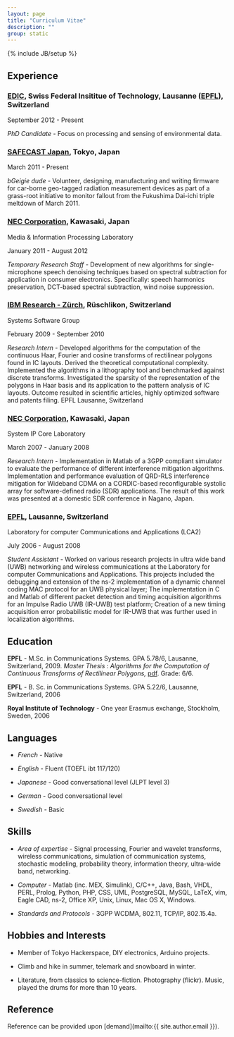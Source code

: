 ```yaml
---
layout: page
title: "Curriculum Vitae"
description: ""
group: static
---
```

{% include JB/setup %}

## Experience

### [EDIC](http://phd.epfl.ch/page-19698.html), Swiss Federal Insititue of Technology, Lausanne ([EPFL](http://www.epfl.ch)), Switzerland

September 2012 - Present

_PhD Candidate_ - Focus on processing and sensing of environmental data.

### [SAFECAST Japan](http://www.safecast.org/), Tokyo, Japan

March 2011 - Present

_bGeigie dude_ - Volunteer, designing, manufacturing and writing firmware for
car-borne geo-tagged radiation measurement devices as part of a grass-root
initiative to monitor fallout from the Fukushima Dai-ichi triple meltdown of
March 2011.

### [NEC Corporation](http://www.nec.com/), Kawasaki, Japan

Media & Information Processing Laboratory

January 2011 - August 2012

_Temporary Research Staff_ - Development of new algorithms for
single-microphone speech denoising techniques based on spectral subtraction for
application in consumer electronics. Specifically: speech harmonics preservation,
DCT-based spectral subtraction, wind noise suppression.

### [IBM Research - Zürch](http://www.zurich.ibm.com), Rüschlikon, Switzerland

Systems Software Group

February 2009 - September 2010

_Research Intern_ - Developed algorithms for the computation of the continuous Haar, Fourier and cosine transforms of rectilinear polygons found in IC layouts. Derived the theoretical computational complexity. Implemented the algorithms in a lithography tool and benchmarked against discrete transforms. Investigated the sparsity of the representation of the polygons in Haar basis and its application to the pattern analysis of IC layouts. Outcome resulted in scientific articles, highly optimized software and patents filing.
EPFL    Lausanne, Switzerland

### [NEC Corporation](http://www.nec.com/), Kawasaki, Japan

System IP Core Laboratory

March 2007 - January 2008

_Research Intern_ - Implementation in Matlab of a 3GPP compliant simulator to evaluate the performance of different interference mitigation algorithms.  Implementation and performance evaluation of QRD-RLS interference mitigation for Wideband CDMA on a CORDIC-based reconfigurable systolic array for software-defined radio (SDR) applications. The result of this work was presented at a domestic SDR conference in Nagano, Japan.

### [EPFL](http://www.epfl.ch), Lausanne, Switzerland

Laboratory for computer Communications and Applications (LCA2)

July 2006 - August 2008

_Student Assistant_ - Worked on various research projects in ultra wide band (UWB) networking and wireless communications at the Laboratory for computer Communications and Applications. This projects included the debugging and extension of the ns-2 implementation of a dynamic channel coding MAC protocol for an UWB physical layer; The implementation in C and Matlab of different packet detection and timing acquisition algorithms for an Impulse Radio UWB (IR-UWB) test platform; Creation of a new timing acquisition error probabilistic model for IR-UWB that was further used in localization algorithms. 

## Education

**EPFL** - M.Sc. in Communications Systems. GPA 5.78/6, Lausanne, Switzerland, 2009. _Master Thesis_ : _Algorithms for the Computation of Continuous Transforms of Rectilinear Polygons,_ [pdf](resource/pdf/tech_2009_master_thesis.pdf). Grade: 6/6.

**EPFL** - B. Sc. in Communications Systems. GPA 5.22/6, Lausanne, Switzerland, 2006

**Royal Institute of Technology** - One year Erasmus exchange, Stockholm, Sweden, 2006

## Languages

* _French_ - Native

* _English_ - Fluent (TOEFL ibt 117/120)

* _Japanese_ - Good conversational level (JLPT level 3)

* _German_ - Good conversational level

* _Swedish_ - Basic

## Skills

* _Area of expertise_ -
Signal processing, Fourier and wavelet transforms, wireless communications, simulation of communication systems, stochastic modeling, probability theory, information theory, ultra-wide band, networking.

* _Computer_ -
Matlab (inc. MEX, Simulink), C/C++, Java, Bash, VHDL, PERL, Prolog, Python, PHP, CSS, UML, PostgreSQL, MySQL, LaTeX, vim, Eagle CAD, ns-2, Office XP, Unix, Linux, Mac OS X, Windows.

* _Standards and Protocols_ -
3GPP WCDMA, 802.11, TCP/IP, 802.15.4a.

## Hobbies and Interests

* Member of Tokyo Hackerspace, DIY electronics, Arduino projects.

* Climb and hike in summer, telemark and snowboard in winter.

* Literature, from classics to science-fiction. Photography (flickr). Music, played the drums for more than 10 years.

## Reference

Reference can be provided upon [demand](mailto:{{ site.author.email }}).

